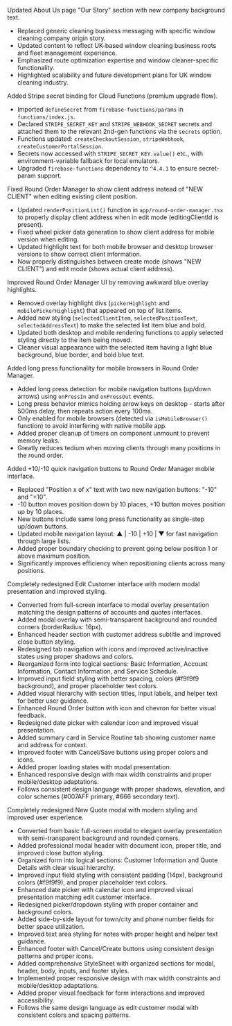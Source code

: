 Updated About Us page "Our Story" section with new company background text.

- Replaced generic cleaning business messaging with specific window cleaning company origin story.
- Updated content to reflect UK-based window cleaning business roots and fleet management experience.
- Emphasized route optimization expertise and window cleaner-specific functionality.
- Highlighted scalability and future development plans for UK window cleaning industry.

Added Stripe secret binding for Cloud Functions (premium upgrade flow).

- Imported `defineSecret` from `firebase-functions/params` in `functions/index.js`.
- Declared `STRIPE_SECRET_KEY` and `STRIPE_WEBHOOK_SECRET` secrets and attached them to the relevant 2nd-gen functions via the `secrets` option.
- Functions updated: `createCheckoutSession`, `stripeWebhook`, `createCustomerPortalSession`.
- Secrets now accessed with `STRIPE_SECRET_KEY.value()` etc., with environment-variable fallback for local emulators.
- Upgraded `firebase-functions` dependency to `^4.4.1` to ensure secret-param support.

Fixed Round Order Manager to show client address instead of "NEW CLIENT" when editing existing client position.

- Updated `renderPositionList()` function in `app/round-order-manager.tsx` to properly display client address when in edit mode (editingClientId is present).
- Fixed wheel picker data generation to show client address for mobile version when editing.
- Updated highlight text for both mobile browser and desktop browser versions to show correct client information.
- Now properly distinguishes between create mode (shows "NEW CLIENT") and edit mode (shows actual client address).

Improved Round Order Manager UI by removing awkward blue overlay highlights.

- Removed overlay highlight divs (`pickerHighlight` and `mobilePickerHighlight`) that appeared on top of list items.
- Added new styling (`selectedClientItem`, `selectedPositionText`, `selectedAddressText`) to make the selected list item blue and bold.
- Updated both desktop and mobile rendering functions to apply selected styling directly to the item being moved.
- Cleaner visual appearance with the selected item having a light blue background, blue border, and bold blue text.

Added long press functionality for mobile browsers in Round Order Manager.

- Added long press detection for mobile navigation buttons (up/down arrows) using `onPressIn` and `onPressOut` events.
- Long press behavior mimics holding arrow keys on desktop - starts after 500ms delay, then repeats action every 100ms.
- Only enabled for mobile browsers (detected via `isMobileBrowser()` function) to avoid interfering with native mobile app.
- Added proper cleanup of timers on component unmount to prevent memory leaks.
- Greatly reduces tedium when moving clients through many positions in the round order.

Added +10/-10 quick navigation buttons to Round Order Manager mobile interface.

- Replaced "Position x of x" text with two new navigation buttons: "-10" and "+10".
- -10 button moves position down by 10 places, +10 button moves position up by 10 places.
- New buttons include same long press functionality as single-step up/down buttons.
- Updated mobile navigation layout: ▲ | -10 | +10 | ▼ for fast navigation through large lists.
- Added proper boundary checking to prevent going below position 1 or above maximum position.
- Significantly improves efficiency when repositioning clients across many positions.

Completely redesigned Edit Customer interface with modern modal presentation and improved styling.

- Converted from full-screen interface to modal overlay presentation matching the design patterns of accounts and quotes interfaces.
- Added modal overlay with semi-transparent background and rounded corners (borderRadius: 16px).
- Enhanced header section with customer address subtitle and improved close button styling.
- Redesigned tab navigation with icons and improved active/inactive states using proper shadows and colors.
- Reorganized form into logical sections: Basic Information, Account Information, Contact Information, and Service Schedule.
- Improved input field styling with better spacing, colors (#f9f9f9 background), and proper placeholder text colors.
- Added visual hierarchy with section titles, input labels, and helper text for better user guidance.
- Enhanced Round Order button with icon and chevron for better visual feedback.
- Redesigned date picker with calendar icon and improved visual presentation.
- Added summary card in Service Routine tab showing customer name and address for context.
- Improved footer with Cancel/Save buttons using proper colors and icons.
- Added proper loading states with modal presentation.
- Enhanced responsive design with max width constraints and proper mobile/desktop adaptations.
- Follows consistent design language with proper shadows, elevation, and color schemes (#007AFF primary, #666 secondary text).

Completely redesigned New Quote modal with modern styling and improved user experience.

- Converted from basic full-screen modal to elegant overlay presentation with semi-transparent background and rounded corners.
- Added professional modal header with document icon, proper title, and improved close button styling.
- Organized form into logical sections: Customer Information and Quote Details with clear visual hierarchy.
- Improved input field styling with consistent padding (14px), background colors (#f9f9f9), and proper placeholder text colors.
- Enhanced date picker with calendar icon and improved visual presentation matching edit customer interface.
- Redesigned picker/dropdown styling with proper container and background colors.
- Added side-by-side layout for town/city and phone number fields for better space utilization.
- Improved text area styling for notes with proper height and helper text guidance.
- Enhanced footer with Cancel/Create buttons using consistent design patterns and proper icons.
- Added comprehensive StyleSheet with organized sections for modal, header, body, inputs, and footer styles.
- Implemented proper responsive design with max width constraints and mobile/desktop adaptations.
- Added proper visual feedback for form interactions and improved accessibility.
- Follows the same design language as edit customer modal with consistent colors and spacing patterns. 